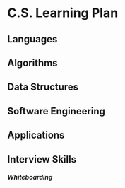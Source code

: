 # C.S. Learning Plan

## Languages

## Algorithms

## Data Structures

## Software Engineering

## Applications

## Interview Skills
##### Whiteboarding